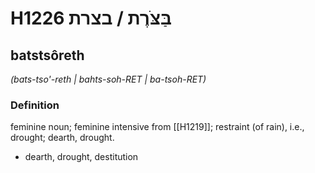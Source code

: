 # H1226 בַּצֹּרֶת / בצרת

## batstsôreth

_(bats-tso'-reth | bahts-soh-RET | ba-tsoh-RET)_

### Definition

feminine noun; feminine intensive from [[H1219]]; restraint (of rain), i.e., drought; dearth, drought.

- dearth, drought, destitution

